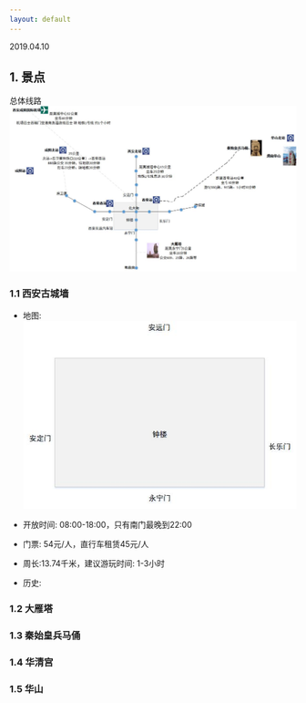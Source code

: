 ```yaml
---
layout: default
---
```


2019.04.10

## 1. 景点

总体线路
![xianlu](./../images/xian/total_1.jpg?raw=true)

### 1.1 西安古城墙

+ 地图:
![chenglou](./../images/xian/chenglou.jpg?raw=true)

+ 开放时间: 08:00-18:00，只有南门最晚到22:00
+ 门票: 54元/人，直行车租赁45元/人
+ 周长:13.74千米，建议游玩时间: 1-3小时
+ 历史:

### 1.2 大雁塔

### 1.3 秦始皇兵马俑

### 1.4 华清宫

### 1.5 华山
